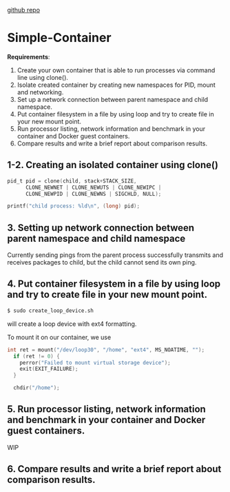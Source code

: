 
[github repo](https://github.com/simply-pleb/Simple-Container)

# Simple-Container

**Requirements**:

1. Create your own container that is able to run processes via command line using clone().
2. Isolate created container by creating new namespaces for PID, mount and networking.
3. Set up a network connection between parent namespace and child namespace.
4. Put container filesystem in a file by using ​loop ​and try to create file in your new mount point.
5. Run processor listing, network information and benchmark in your container and Docker guest containers.
6. Compare results and write a brief report about comparison results.

## 1-2. Creating an isolated container using clone()

```c
pid_t pid = clone(child, stack+STACK_SIZE,
      CLONE_NEWNET | CLONE_NEWUTS | CLONE_NEWIPC | 
      CLONE_NEWPID | CLONE_NEWNS | SIGCHLD, NULL);

printf("child process: %ld\n", (long) pid);
```

## 3. Setting up network connection between parent namespace and child namespace

Currently sending pings from the parent process successfully transmits and receives packages to child, but the child cannot send its own ping.

## 4. Put container filesystem in a file by using ​loop ​and try to create file in your new mount point.

```sh
$ sudo create_loop_device.sh
```

will create a loop device with ext4 formatting.

To mount it on our container, we use

```c
int ret = mount("/dev/loop30", "/home", "ext4", MS_NOATIME, "");    
  if (ret != 0) {
    perror("Failed to mount virtual storage device");
    exit(EXIT_FAILURE);
  }

  chdir("/home");

```

## 5.  Run processor listing, network information and benchmark in your container and Docker guest containers.

WIP

## 6. Compare results and write a brief report about comparison results.


